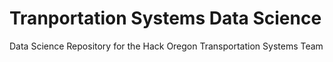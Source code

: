 # Tranportation Systems Data Science

Data Science Repository for the Hack Oregon Transportation Systems Team
